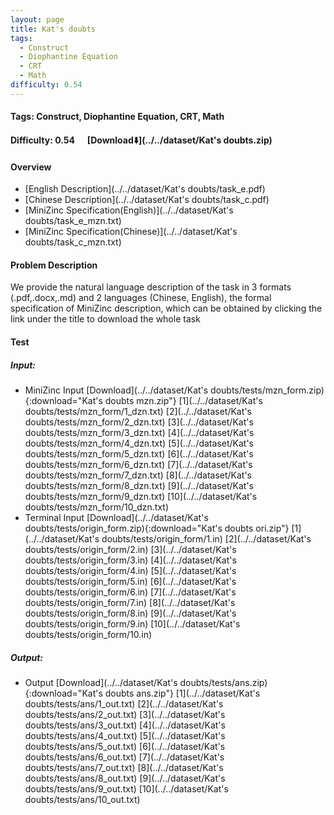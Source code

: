 ```yaml
---
layout: page
title: Kat's doubts
tags:
  - Construct
  - Diophantine Equation
  - CRT
  - Math
difficulty: 0.54
---
```


#### Tags: Construct, Diophantine Equation, CRT, Math
#### Difficulty: 0.54 &nbsp;&nbsp;&nbsp;&nbsp; [Download⬇️](../../dataset/Kat's doubts.zip)
#### Overview
- [English Description](../../dataset/Kat's doubts/task_e.pdf)
- [Chinese Description](../../dataset/Kat's doubts/task_c.pdf)
- [MiniZinc Specification(English)](../../dataset/Kat's doubts/task_e_mzn.txt)
- [MiniZinc Specification(Chinese)](../../dataset/Kat's doubts/task_c_mzn.txt)

#### Problem Description
We provide the natural language description of the task in 3 formats (.pdf,.docx,.md) and 2 languages (Chinese, English), the formal specification of MiniZinc description, which can be obtained by clicking the link under the title to download the whole task
#### Test
##### Input:
- MiniZinc Input [Download](../../dataset/Kat's doubts/tests/mzn_form.zip){:download="Kat's doubts mzn.zip"} [1](../../dataset/Kat's doubts/tests/mzn_form/1_dzn.txt) [2](../../dataset/Kat's doubts/tests/mzn_form/2_dzn.txt) [3](../../dataset/Kat's doubts/tests/mzn_form/3_dzn.txt) [4](../../dataset/Kat's doubts/tests/mzn_form/4_dzn.txt) [5](../../dataset/Kat's doubts/tests/mzn_form/5_dzn.txt) [6](../../dataset/Kat's doubts/tests/mzn_form/6_dzn.txt) [7](../../dataset/Kat's doubts/tests/mzn_form/7_dzn.txt) [8](../../dataset/Kat's doubts/tests/mzn_form/8_dzn.txt) [9](../../dataset/Kat's doubts/tests/mzn_form/9_dzn.txt) [10](../../dataset/Kat's doubts/tests/mzn_form/10_dzn.txt) 
- Terminal Input [Download](../../dataset/Kat's doubts/tests/origin_form.zip){:download="Kat's doubts ori.zip"} [1](../../dataset/Kat's doubts/tests/origin_form/1.in) [2](../../dataset/Kat's doubts/tests/origin_form/2.in) [3](../../dataset/Kat's doubts/tests/origin_form/3.in) [4](../../dataset/Kat's doubts/tests/origin_form/4.in) [5](../../dataset/Kat's doubts/tests/origin_form/5.in) [6](../../dataset/Kat's doubts/tests/origin_form/6.in) [7](../../dataset/Kat's doubts/tests/origin_form/7.in) [8](../../dataset/Kat's doubts/tests/origin_form/8.in) [9](../../dataset/Kat's doubts/tests/origin_form/9.in) [10](../../dataset/Kat's doubts/tests/origin_form/10.in) 

##### Output:
- Output [Download](../../dataset/Kat's doubts/tests/ans.zip){:download="Kat's doubts ans.zip"} [1](../../dataset/Kat's doubts/tests/ans/1_out.txt) [2](../../dataset/Kat's doubts/tests/ans/2_out.txt) [3](../../dataset/Kat's doubts/tests/ans/3_out.txt) [4](../../dataset/Kat's doubts/tests/ans/4_out.txt) [5](../../dataset/Kat's doubts/tests/ans/5_out.txt) [6](../../dataset/Kat's doubts/tests/ans/6_out.txt) [7](../../dataset/Kat's doubts/tests/ans/7_out.txt) [8](../../dataset/Kat's doubts/tests/ans/8_out.txt) [9](../../dataset/Kat's doubts/tests/ans/9_out.txt) [10](../../dataset/Kat's doubts/tests/ans/10_out.txt) 


